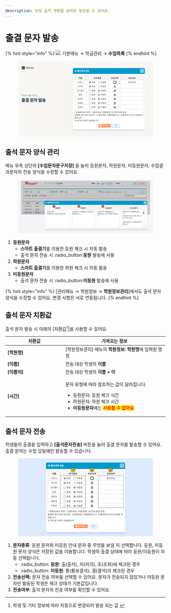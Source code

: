 ```yaml
---
description: 당일 출석 현황을 문자로 발송할 수 있어요.
---
```


# 출결 문자 발송

{% hint style="info" %}
![](../../.gitbook/assets/chip\_menuonly.svg) 기본메뉴 → 학급관리 → **수업목록**
{% endhint %}

<figure><img src="../../.gitbook/assets/image (65).png" alt=""><figcaption></figcaption></figure>

## 출석 문자 양식 관리

메뉴 우측 상단의 **\[수업문자문구저장]** 을 눌러 등원문자, 하원문자, 미등원문자, 수업결과문자의 전송 양식을 수정할 수 있어요.

<figure><img src="../../.gitbook/assets/image (56).png" alt=""><figcaption></figcaption></figure>

1. **등원문자**
   * **스마트 출결기**를 이용한 등원 체크 시 자동 발송
   * 출석 문자 전송 시 :radio\_button:**등원** 발송에 사용
2. **하원문자**
   * **스마트 출결기**를 이용한 하원 체크 시 자동 발송
3. **미등원문자**
   * 출석 문자 전송 시 :radio\_button:**미등원** 발송에 사용

{% hint style="info" %}
\[관리메뉴 → 학원정보 → **학원정보관리**]에서도 출석 문자 양식을 수정할 수 있어요. 변경 사항은 서로 연동됩니다.
{% endhint %}

## 출석 문자 치환값

출석 문자 발송 시 아래의 \[치환값[^1]]을 사용할 수 있어요.

<table><thead><tr><th width="168">치환값</th><th>가져오는 정보</th></tr></thead><tbody><tr><td><strong>[학원명]</strong></td><td>[학원정보관리] 메뉴의 <strong>학원정보: 학원명</strong>에 입력된 명칭</td></tr><tr><td><strong>[이름]</strong></td><td>전송 대상 학생의 <strong>이름</strong></td></tr><tr><td><strong>[이름이]</strong></td><td>전송 대상 학생의 <strong>이름 + 이</strong></td></tr><tr><td><strong>[시간]</strong></td><td><p>문자 유형에 따라 참조하는 값이 달라집니다.</p><ul><li>등원문자: 등원 체크 시간</li><li>하원문자: 하원 체크 시간</li><li><strong>미등원문자</strong>에는 <mark style="color:red;"><strong>사용할 수 없어요</strong></mark></li></ul></td></tr></tbody></table>

## 출석 문자 전송

학생들의 출결을 입력하고 **\[출석문자전송]** 버튼을 눌러 출결 문자를 발송할 수 있어요. 출결 문자는 수업 당일에만 발송할 수 있습니다.

<figure><img src="../../.gitbook/assets/image (4) (1) (1).png" alt=""><figcaption></figcaption></figure>

1. **문자종류**: 등원 문자와 미등원 안내 문자 중 무엇을 보낼 지 선택합니다.  등원, 미등원 문자 양식은 저장된 값을 이용합니다. 학생의 출결 상태에 따라 등원/미등원이 자동 선택됩니다.
   * :radio\_button: **등원**: 출(출석), 지(지각), 조(조퇴)에 체크된 경우
   * :radio\_button: **미등원**: 통(통보결석), 결(결석)이 체크된 경우
2. **전송선택:** 문자 전송 여부를 선택할 수 있어요. 문자가 전송되지 않았거나 미등원 문자만 발송된 학생은 체크 상태가 기본값입니다.
3. **전송여부**: 출석 문자의 전송 여부를 확인할 수 있어요.

[^1]: 학생 및 기타 정보에 따라 자동으로 변경되어 발송 되는 값&#x20;
